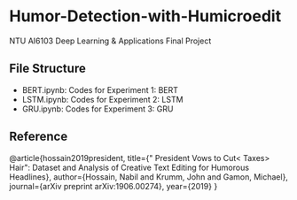 # Humor-Detection-with-Humicroedit
NTU AI6103 Deep Learning &amp; Applications Final Project

## File Structure
- BERT.ipynb: Codes for Experiment 1: BERT
- LSTM.ipynb: Codes for Experiment 2: LSTM
- GRU.ipynb: Codes for Experiment 3: GRU

## Reference
 @article{hossain2019president, title={" President Vows to Cut< Taxes> Hair": Dataset and Analysis of Creative Text Editing for Humorous Headlines}, author={Hossain, Nabil and Krumm, John and Gamon, Michael}, journal={arXiv preprint arXiv:1906.00274}, year={2019} }

